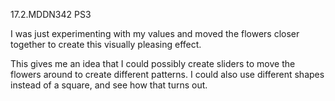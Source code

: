 17.2.MDDN342 PS3

I was just experimenting with my values and moved the flowers closer together to create this visually pleasing effect.

This gives me an idea that I could possibly create sliders to move the flowers around to create different patterns. I could also use different shapes instead of a square, and see how that turns out. 